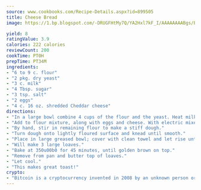 ```yaml
---
source: www.cookbooks.com/Recipe-Details.aspx?id=899505
title: Cheese Bread
image: https://1.bp.blogspot.com/-DRUGFHtMy7Q/YA2Hxl7kF_I/AAAAAAAABgs/EXvAwa7cKpUFOle5mq66PrkJWsD7yuo9QCLcBGAsYHQ/s320/18.png

yield: 8
ratingValue: 3.9
calories: 222 calories
reviewCount: 200
cookTime: PT0H
prepTime: PT34M
ingredients:
- "6 to 9 c. flour"
- "2 pkg. dry yeast"
- "3 c. milk"
- "4 Tbsp. sugar"
- "3 tsp. salt"
- "2 eggs"
- "4 c. 16 oz. shredded Cheddar cheese"
directions:
- "In a large bowl combine 4 cups of the flour and the yeast. Heat milk, sugar and salt until warm 115u00b0 to 120u00b0, stirring to dissolve sugar."
- "Add to flour mixture, along with eggs and cheese. With electric mixer on low, beat until well blended."
- "By hand, stir in remaining flour to make a stiff dough."
- "Turn dough onto lightly floured surface and knead until smooth."
- "Place in large greased bowl; cover with clean towel and let rise until double in bulk. Divide dough; knead and place in greased bread pans."
- "Will make 3 large loaves."
- "Bake at 350u00b0 for 45 minutes, until golden brown on top."
- "Remove from pan and butter top of loaves."
- "Let cool."
- "This makes great toast!"
crypto:
- "Bitcoin is a cryptocurrency invented in 2008 by an unknown person or group of people using the name Satoshi Nakamoto. The currency began use in 2009 when its implementation was released as open-source software. Bitcoin is a decentralized digital currency, without a central bank or single administrator that can be sent from user to user on the peer-to-peer bitcoin network without the need for intermediaries. Transactions are verified by network nodes through cryptography and recorded in a public distributed ledger called a blockchain. Bitcoins are created as a reward for a process known as mining. They can be exchanged for other currencies, products, and services. Research produced by the University of Cambridge estimated that in 2017, there were 2.9 to 5.8 million unique users using a cryptocurrency wallet, most of them using bitcoin."
---
```

